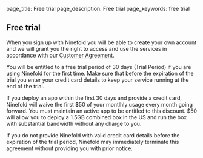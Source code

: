 page_title: Free trial
page_description: Free trial
page_keywords: free trial

## Free trial

When you sign up with Ninefold you will be able to create your own account and we will grant you the right to access and use the services in accordance with our [Customer Agreement](https://ninefold.com/customer-agreement/).

You will be entitled to a free trial period of 30 days (Trial Period) if you are using Ninefold for the first time. Make sure that before the expiration of the trial you enter your credit card details to keep your service running at the end of the trial. 

If you deploy an app within the first 30 days and provide a credit card, Ninefold will waive the first $50 of your montlhly usage every month going forward.  You must maintain an active app to be entitled to this discount.  $50 will allow you to deploy a 1.5GB combined box in the US and run the box with substantial bandwidth without any charge to you.

If you do not provide Ninefold with valid credit card details before the expiration of the trial period, Ninefold may immediately terminate this agreement without providing you with prior notice.
